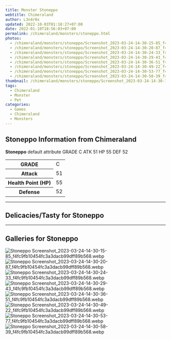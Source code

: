 ```yaml
---
title: Monster Stoneppo
webtitle: Chimeraland
author: L3n4r0x
updated: 2022-10-03T01:18:27+07:00
date: 2022-01-10T18:56:03+07:00
permalink: /chimeraland/monsters/stoneppo.html
photos:
  - /chimeraland/monsters/stoneppo/Screenshot_2023-03-24-14-30-15-85_f4fc9fb10454fc3a3dacb99dff89b568.webp
  - /chimeraland/monsters/stoneppo/Screenshot_2023-03-24-14-30-20-87_f4fc9fb10454fc3a3dacb99dff89b568.webp
  - /chimeraland/monsters/stoneppo/Screenshot_2023-03-24-14-30-24-33_f4fc9fb10454fc3a3dacb99dff89b568.webp
  - /chimeraland/monsters/stoneppo/Screenshot_2023-03-24-14-30-29-43_f4fc9fb10454fc3a3dacb99dff89b568.webp
  - /chimeraland/monsters/stoneppo/Screenshot_2023-03-24-14-30-36-51_f4fc9fb10454fc3a3dacb99dff89b568.webp
  - /chimeraland/monsters/stoneppo/Screenshot_2023-03-24-14-30-49-22_f4fc9fb10454fc3a3dacb99dff89b568.webp
  - /chimeraland/monsters/stoneppo/Screenshot_2023-03-24-14-30-53-77_f4fc9fb10454fc3a3dacb99dff89b568.webp
  - /chimeraland/monsters/stoneppo/Screenshot_2023-03-24-14-30-58-39_f4fc9fb10454fc3a3dacb99dff89b568.webp
thumbnail: /chimeraland/monsters/stoneppo/Screenshot_2023-03-24-14-30-15-85_f4fc9fb10454fc3a3dacb99dff89b568.webp
tags:
  - Chimeraland
  - Monster
  - Pet
categories:
  - Games
  - Chimeraland
  - Monsters
---
```


<section id="bootstrap-wrapper"><link rel="stylesheet" href="https://rawcdn.githack.com/dimaslanjaka/Web-Manajemen/0c3b5aa1813bd4abcd2c11bf3e37928b15c28664/css/bootstrap-5-3-0-alpha3-wrapper.css"/><h2>Stoneppo Information from Chimeraland</h2><p><b>Stoneppo</b> default attribute GRADE C ATK 51 HP 55 DEF 52<table><tr><th>GRADE</th><td>C</td></tr><tr><th>Attack</th><td>51</td></tr><tr><th>Health Point (HP)</th><td>55</td></tr><tr><th>Defense</th><td>52</td></tr></table></p><hr/><h2>Delicacies/Tasty for Stoneppo</h2><hr/><div id="gallery"><h2>Galleries for Stoneppo</h2><div class="row"><div class="col-lg-6 col-12"><img src="/chimeraland/monsters/stoneppo/Screenshot_2023-03-24-14-30-15-85_f4fc9fb10454fc3a3dacb99dff89b568.webp" alt="Stoneppo Screenshot_2023-03-24-14-30-15-85_f4fc9fb10454fc3a3dacb99dff89b568.webp"/></div><div class="col-lg-6 col-12"><img src="/chimeraland/monsters/stoneppo/Screenshot_2023-03-24-14-30-20-87_f4fc9fb10454fc3a3dacb99dff89b568.webp" alt="Stoneppo Screenshot_2023-03-24-14-30-20-87_f4fc9fb10454fc3a3dacb99dff89b568.webp"/></div><div class="col-lg-6 col-12"><img src="/chimeraland/monsters/stoneppo/Screenshot_2023-03-24-14-30-24-33_f4fc9fb10454fc3a3dacb99dff89b568.webp" alt="Stoneppo Screenshot_2023-03-24-14-30-24-33_f4fc9fb10454fc3a3dacb99dff89b568.webp"/></div><div class="col-lg-6 col-12"><img src="/chimeraland/monsters/stoneppo/Screenshot_2023-03-24-14-30-29-43_f4fc9fb10454fc3a3dacb99dff89b568.webp" alt="Stoneppo Screenshot_2023-03-24-14-30-29-43_f4fc9fb10454fc3a3dacb99dff89b568.webp"/></div><div class="col-lg-6 col-12"><img src="/chimeraland/monsters/stoneppo/Screenshot_2023-03-24-14-30-36-51_f4fc9fb10454fc3a3dacb99dff89b568.webp" alt="Stoneppo Screenshot_2023-03-24-14-30-36-51_f4fc9fb10454fc3a3dacb99dff89b568.webp"/></div><div class="col-lg-6 col-12"><img src="/chimeraland/monsters/stoneppo/Screenshot_2023-03-24-14-30-49-22_f4fc9fb10454fc3a3dacb99dff89b568.webp" alt="Stoneppo Screenshot_2023-03-24-14-30-49-22_f4fc9fb10454fc3a3dacb99dff89b568.webp"/></div><div class="col-lg-6 col-12"><img src="/chimeraland/monsters/stoneppo/Screenshot_2023-03-24-14-30-53-77_f4fc9fb10454fc3a3dacb99dff89b568.webp" alt="Stoneppo Screenshot_2023-03-24-14-30-53-77_f4fc9fb10454fc3a3dacb99dff89b568.webp"/></div><div class="col-lg-6 col-12"><img src="/chimeraland/monsters/stoneppo/Screenshot_2023-03-24-14-30-58-39_f4fc9fb10454fc3a3dacb99dff89b568.webp" alt="Stoneppo Screenshot_2023-03-24-14-30-58-39_f4fc9fb10454fc3a3dacb99dff89b568.webp"/></div></div></div></section>